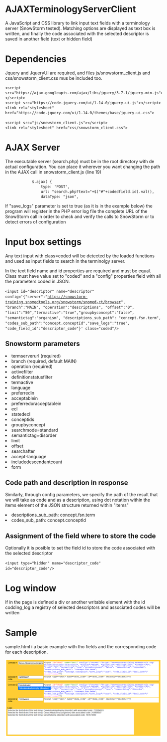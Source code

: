 # AJAXTerminologyServerClient
A JavaScript and CSS library to link input text fields with a terminology server (SnowStorm tested). Matching options are displayed as text box is written, and finally the code associated with the selected descriptor is saved in another field (text or hidden field)
# Dependencies
Jquery and JqueryUI are required, and files js/snowstorm_client.js and css/snowstorm_client.css mus be included too.

	<script src="https://ajax.googleapis.com/ajax/libs/jquery/3.7.1/jquery.min.js"></script>
	<script src="https://code.jquery.com/ui/1.14.0/jquery-ui.js"></script>
	<link rel="stylesheet" href="https://code.jquery.com/ui/1.14.0/themes/base/jquery-ui.css">

	<script src="js/snowstorm_client.js"></script>
	<link rel="stylesheet" href="css/snowstorm_client.css">

 # AJAX Server

 The executable server (search.php) must be in the root directory with de actual configuration. You can place it wherever you want changing the path in the AJAX call in snowstorm_client.js (line 19)

 				$.ajax( {
					type: 'POST',
					url: "search.php?text="+$("#"+codedfield.id).val(),
					dataType: "json",

If "save_logs" parameter is set to true (as it is in the example below) the program will register in the PHP error log file the complete URL of the SnowStorm call in order to check and verify the calls to SnowStorm or to detect errors of configuration 

# Input box settings

Any text input with class=coded will be detected by the loaded functions and used as input fields to search in the terminolgy server. 

In the text field name and id properties are required and must be equal. Class must have value set to "coded" and a "config" properties field with all the parameters coded in JSON.

<code>&lt;input id="descriptor" name="descriptor" config='{"server":"https://snowstorm-training.snomedtools.org/snowstorm/snomed-ct/browser", "branch":"MAIN", "operation":"descriptions", "offset":"0", "limit":"50","termactive":"true","groupbyconcept":"false", "semantictag":"organism", "descriptions_sub_path": "concept.fsn.term", "codes_sub_path":"concept.conceptId","save_logs":"true", "code_field_id":"descriptor_code"}' class="coded"/></code>

## Snowstorm parameters

<li>termserverurl (required)
<li>branch (required, default MAIN)
<li>operation (required)
<li>activefilter
<li>definitionstatusfilter
<li>termactive
<li>language
<li>preferredin
<li>acceptablein
<li>preferredoracceptablein
<li>ecl
<li>statedecl
<li>conceptids
<li>groupbyconcept
<li>searchmode=standard
<li>semantictag=disorder
<li>limit
<li>offset
<li>searchafter
<li>accept-language
<li>includedescendantcount
<li>form

## Code path and description in response
Similarly, through config parameters, we specify the path of the result that we will take as code and as a description, using dot notation within the items element of the JSON structure returned within "items"

<li>descriptions_sub_path: concept.fsn.term
<li>codes_sub_path: concept.conceptId

## Assignment of the field where to store the code
Optionally it is posible to set the field id to store the code associated with the selected descriptor

<code>&lt;input type="hidden" name="descriptor_code" id="descriptor_code"/></code>

# Log window

If in the page is defined a div or another writable element with the id codding_log a registry of selected descriptors and associated codes will be written

# Sample

sample.html i a basic example with tho fields and the corresponding code for each description.

![logo](/sample.png "Sample File Screenshot")


